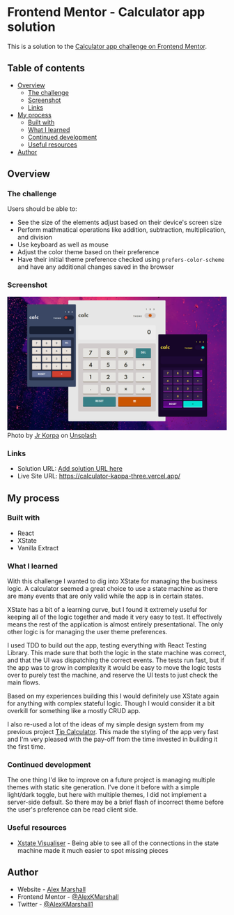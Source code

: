 # Frontend Mentor - Calculator app solution

This is a solution to the [Calculator app challenge on Frontend Mentor](https://www.frontendmentor.io/challenges/calculator-app-9lteq5N29).

## Table of contents

- [Overview](#overview)
  - [The challenge](#the-challenge)
  - [Screenshot](#screenshot)
  - [Links](#links)
- [My process](#my-process)
  - [Built with](#built-with)
  - [What I learned](#what-i-learned)
  - [Continued development](#continued-development)
  - [Useful resources](#useful-resources)
- [Author](#author)

## Overview

### The challenge

Users should be able to:

- See the size of the elements adjust based on their device's screen size
- Perform mathmatical operations like addition, subtraction, multiplication, and division
- Use keyboard as well as mouse
- Adjust the color theme based on their preference
- Have their initial theme preference checked using `prefers-color-scheme` and have any additional changes saved in the browser

### Screenshot

![3 different coloured and different sized calculator apps](./screenshot.png)
Photo by <a href="https://unsplash.com/@jrkorpa?utm_source=unsplash&utm_medium=referral&utm_content=creditCopyText">Jr Korpa</a> on <a href="https://unsplash.com/s/photos/abstract-background?utm_source=unsplash&utm_medium=referral&utm_content=creditCopyText">Unsplash</a>

### Links

- Solution URL: [Add solution URL here](https://your-solution-url.com)
- Live Site URL: https://calculator-kappa-three.vercel.app/

## My process

### Built with

- React
- XState
- Vanilla Extract

### What I learned

With this challenge I wanted to dig into XState for managing the business logic. A calculator seemed a great choice to use a state machine as there are many events that are only valid while the app is in certain states.

XState has a bit of a learning curve, but I found it extremely useful for keeping all of the logic together and made it very easy to test. It effectively means the rest of the application is almost entirely presentational. The only other logic is for managing the user theme preferences.

I used TDD to build out the app, testing everything with React Testing Library. This made sure that both the logic in the state machine was correct, and that the UI was dispatching the correct events. The tests run fast, but if the app was to grow in complexity it would be easy to move the logic tests over to purely test the machine, and reserve the UI tests to just check the main flows.

Based on my experiences building this I would definitely use XState again for anything with complex stateful logic. Though I would consider it a bit overkill for something like a mostly CRUD app.

I also re-used a lot of the ideas of my simple design system from my previous project [Tip Calculator](https://github.com/AlexKMarshall/tip-calculator). This made the styling of the app very fast and I'm very pleased with the pay-off from the time invested in building it the first time.

### Continued development

The one thing I'd like to improve on a future project is managing multiple themes with static site generation. I've done it before with a simple light/dark toggle, but here with multiple themes, I did not implement a server-side default. So there may be a brief flash of incorrect theme before the user's preference can be read client side.

### Useful resources

- [Xstate Visualiser](https://stately.ai/viz) - Being able to see all of the connections in the state machine made it much easier to spot missing pieces

## Author

- Website - [Alex Marshall](https://github.com/AlexKMarshall)
- Frontend Mentor - [@AlexKMarshall](https://www.frontendmentor.io/profile/AlexKMarshall)
- Twitter - [@AlexKMarshall1](https://twitter.com/alexkmarshall1)
